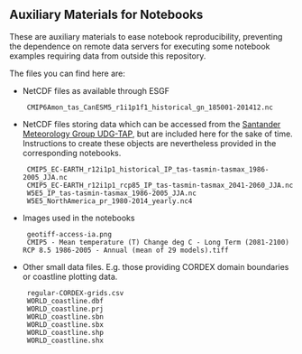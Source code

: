 ## Auxiliary Materials for Notebooks

These are auxiliary materials to ease notebook reproducibility, preventing the
dependence on remote data servers for executing some notebook examples
requiring data from outside this repository.

The files you can find here are:

 * NetCDF files as available through ESGF

        CMIP6Amon_tas_CanESM5_r1i1p1f1_historical_gn_185001-201412.nc

 * NetCDF files storing data which can be accessed from the [Santander Meteorology Group UDG-TAP](http://meteo.unican.es/udg-tap/home), 
 but are included here for the sake of time. Instructions to create these objects are nevertheless provided in the corresponding notebooks.
   
        CMIP5_EC-EARTH_r12i1p1_historical_IP_tas-tasmin-tasmax_1986-2005_JJA.nc
        CMIP5_EC-EARTH_r12i1p1_rcp85_IP_tas-tasmin-tasmax_2041-2060_JJA.nc
        W5E5_IP_tas-tasmin-tasmax_1986-2005_JJA.nc
        W5E5_NorthAmerica_pr_1980-2014_yearly.nc4

 * Images used in the notebooks

        geotiff-access-ia.png
        CMIP5 - Mean temperature (T) Change deg C - Long Term (2081-2100) RCP 8.5 1986-2005 - Annual (mean of 29 models).tiff

 * Other small data files. E.g. those providing CORDEX domain boundaries or coastline plotting data.

        regular-CORDEX-grids.csv
        WORLD_coastline.dbf
        WORLD_coastline.prj
        WORLD_coastline.sbn
        WORLD_coastline.sbx
        WORLD_coastline.shp
        WORLD_coastline.shx
